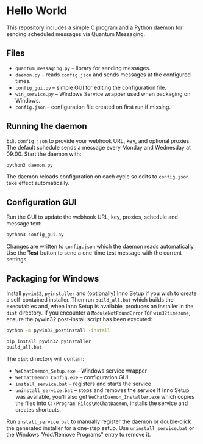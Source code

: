 # Hello World

This repository includes a simple C program and a Python daemon for sending
scheduled messages via Quantum Messaging.

## Files

- `quantum_messaging.py` – library for sending messages.
- `daemon.py` – reads `config.json` and sends messages at the configured times.
- `config_gui.py` – simple GUI for editing the configuration file.
- `win_service.py` – Windows Service wrapper used when packaging on Windows.
- `config.json` – configuration file created on first run if missing.

## Running the daemon
Edit `config.json` to provide your webhook URL, key, and optional proxies. The default schedule sends a message every Monday and Wednesday at 09:00. Start the daemon with:

```bash
python3 daemon.py
```

The daemon reloads configuration on each cycle so edits to `config.json`
take effect automatically.

## Configuration GUI

Run the GUI to update the webhook URL, key, proxies, schedule and message text:

```bash
python3 config_gui.py
```

Changes are written to `config.json` which the daemon reads automatically.
Use the **Test** button to send a one-time test message with the current
settings.

## Packaging for Windows

Install `pywin32`, `pyinstaller` and (optionally) Inno Setup if you wish to
create a self-contained installer. Then run `build_all.bat` which builds the
executables and, when Inno Setup is available, produces an installer in the
`dist` directory. If you encounter a `ModuleNotFoundError` for
`win32timezone`, ensure the pywin32 post-install script has been executed:

```bash
python -m pywin32_postinstall -install
```

```bash
pip install pywin32 pyinstaller
build_all.bat
```

The `dist` directory will contain:

- `WeChatDaemon_Setup.exe` – Windows service wrapper
- `WeChatDaemon_Config.exe` – configuration GUI
- `install_service.bat` – registers and starts the service
- `uninstall_service.bat` – stops and removes the service
If Inno Setup was available, you'll also get `WeChatDaemon_Installer.exe` which
copies the files into `C:\Program Files\WeChatDaemon`, installs the service
and creates shortcuts.

Run `install_service.bat` to manually register the daemon or
double‑click the generated installer for a one-step setup. Use
`uninstall_service.bat` or the Windows "Add/Remove Programs" entry to remove it.
